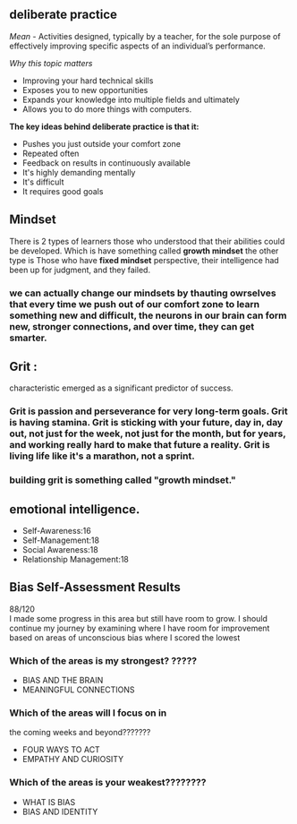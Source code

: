 ## deliberate practice
  _Mean_
    - Activities designed, typically by a teacher, for the sole purpose of effectively improving specific aspects of an individual’s performance.

  _Why this topic matters_
   - Improving your hard technical  skills
   - Exposes you to new opportunities
   - Expands your knowledge into multiple fields and ultimately
   - Allows you to do more things with computers.


__The key ideas behind deliberate practice is that it:__

- Pushes you just outside your comfort zone
- Repeated often
- Feedback on results in continuously available
- It's highly demanding mentally
- It's difficult
- It requires good goals

## Mindset
There is 2 types of learners those who understood that their abilities could be developed. Which is have something called **growth mindset**
the other type is Those who have **fixed mindset** perspective, their intelligence had been up for judgment, and they failed.

### we can actually change our mindsets by thauting owrselves that every time we push out of our comfort zone to learn something new and difficult, the neurons in our brain can form new, stronger connections, and over time, they can get smarter.

## Grit :
characteristic emerged as a significant predictor of success.

### Grit is passion and perseverance for very long-term goals. Grit is having stamina. Grit is sticking with your future, day in, day out, not just for the week, not just for the month, but for years, and working really hard to make that future a reality. Grit is living life like it's a marathon, not a sprint.

### building grit is something called "growth mindset." 


## emotional intelligence.

- Self-Awareness:16 
- Self-Management:18
- Social Awareness:18 
- Relationship Management:18

## Bias Self-Assessment Results

88/120 <br>
I made some progress in this area but still have room to grow. I 
should continue my journey by examining where I have room for improvement based on 
areas of unconscious bias where I scored the lowest
### Which of the areas is my strongest? ?????

 - BIAS AND THE BRAIN
 - MEANINGFUL CONNECTIONS


### Which of the areas will I focus on in 
the coming weeks and beyond???????
 - FOUR WAYS TO ACT
 - EMPATHY AND CURIOSITY 

### Which of the areas is your weakest????????
 - WHAT IS BIAS
 - BIAS AND IDENTITY








